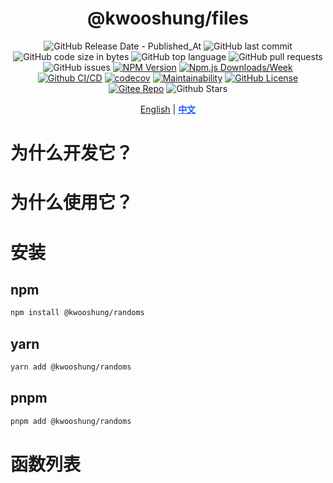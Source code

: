 <div align="center">

# @kwooshung/files

![GitHub Release Date - Published_At](https://img.shields.io/github/release-date/kwooshung/files?labelColor=272e3b&color=00b42A&logo=github)
![GitHub last commit](https://img.shields.io/github/last-commit/kwooshung/files?labelColor=272e3b&color=165dff)
![GitHub code size in bytes](https://img.shields.io/github/languages/code-size/kwooshung/files?labelColor=272e3b&color=165dff)
![GitHub top language](https://img.shields.io/github/languages/top/kwooshung/files?labelColor=272e3b&color=165dff)
![GitHub pull requests](https://img.shields.io/github/issues-pr/kwooshung/files?labelColor=272e3b&color=165dff)
![GitHub issues](https://img.shields.io/github/issues/kwooshung/files?labelColor=272e3b&color=165dff)
[![NPM Version](https://img.shields.io/npm/v/@kwooshung/files?labelColor=272e3b&color=165dff)](https://www.npmjs.com/package/@kwooshung/files)
[![Npm.js Downloads/Week](https://img.shields.io/npm/dw/@kwooshung/files?labelColor=272e3b&labelColor=272e3b&color=165dff&logo=npm)](https://www.npmjs.com/package/@kwooshung/files)
[![Github CI/CD](https://github.com/kwooshung/files/actions/workflows/ci.yml/badge.svg)](https://github.com/kwooshung/files/actions/)
[![codecov](https://codecov.io/gh/kwooshung/files/graph/badge.svg?token=VVZJE7H0KD)](https://codecov.io/gh/kwooshung/files)
[![Maintainability](https://api.codeclimate.com/v1/badges/325d0881b1ca19165d35/maintainability)](https://codeclimate.com/github/kwooshung/files/maintainability/)
[![GitHub License](https://img.shields.io/github/license/kwooshung/files?labelColor=272e3b&color=165dff)](LICENSE)
[![Gitee Repo](https://img.shields.io/badge/gitee-files-165dff?logo=gitee)](https://gitee.com/kwooshung/files/)
![Github Stars](https://img.shields.io/github/stars/kwooshung/files?labelColor=272e3b&color=165dff)

<p align="center">
    <a href="README.md">English</a> | 
    <a href="README.zh-CN.md" style="font-weight:700;color:#165dff;text-decoration:underline;">中文</a>
</p>
</div>

# 为什么开发它？

# 为什么使用它？

# 安装

## npm

```bash
npm install @kwooshung/randoms
```

## yarn

```bash
yarn add @kwooshung/randoms
```

## pnpm

```bash
pnpm add @kwooshung/randoms
```

# 函数列表
